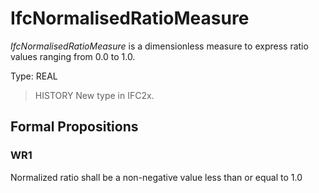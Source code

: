 # IfcNormalisedRatioMeasure

_IfcNormalisedRatioMeasure_ is a dimensionless measure to express ratio values ranging from 0.0 to 1.0.

Type: REAL

> HISTORY  New type in IFC2x.

## Formal Propositions

### WR1
Normalized ratio shall be a non-negative value less than or equal to 1.0
